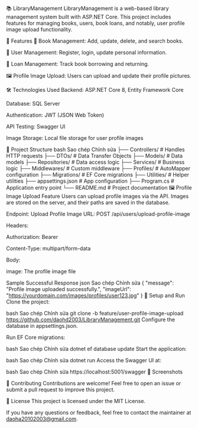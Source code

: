 📚 LibraryManagement
LibraryManagement is a web-based library management system built with ASP.NET Core. This project includes features for managing books, users, book loans, and notably, user profile image upload functionality.

🚀 Features
📖 Book Management: Add, update, delete, and search books.

👤 User Management: Register, login, update personal information.

📅 Loan Management: Track book borrowing and returning.

🖼️ Profile Image Upload: Users can upload and update their profile pictures.

🛠️ Technologies Used
Backend: ASP.NET Core 8, Entity Framework Core

Database: SQL Server

Authentication: JWT (JSON Web Token)

API Testing: Swagger UI

Image Storage: Local file storage for user profile images

🧩 Project Structure
bash
Sao chép
Chỉnh sửa
├── Controllers/            # Handles HTTP requests
├── DTOs/                   # Data Transfer Objects
├── Models/                 # Data models
├── Repositories/           # Data access logic
├── Services/               # Business logic
├── Middlewares/            # Custom middleware
├── Profiles/               # AutoMapper configuration
├── Migrations/             # EF Core migrations
├── Utilities/              # Helper utilities
├── appsettings.json        # App configuration
├── Program.cs              # Application entry point
└── README.md               # Project documentation
🖼️ Profile Image Upload Feature
Users can upload profile images via the API. Images are stored on the server, and their paths are saved in the database.

Endpoint: Upload Profile Image
URL: POST /api/users/upload-profile-image

Headers:

Authorization: Bearer <token>

Content-Type: multipart/form-data

Body:

image: The profile image file

Sample Successful Response
json
Sao chép
Chỉnh sửa
{
  "message": "Profile image uploaded successfully.",
  "imageUrl": "https://yourdomain.com/images/profiles/user123.jpg"
}
🔧 Setup and Run
Clone the project:

bash
Sao chép
Chỉnh sửa
git clone -b feature/user-profile-image-upload https://github.com/daohd2003/LibraryManagement.git
Configure the database in appsettings.json.

Run EF Core migrations:

bash
Sao chép
Chỉnh sửa
dotnet ef database update
Start the application:

bash
Sao chép
Chỉnh sửa
dotnet run
Access the Swagger UI at:

bash
Sao chép
Chỉnh sửa
https://localhost:5001/swagger
📸 Screenshots


🤝 Contributing
Contributions are welcome! Feel free to open an issue or submit a pull request to improve this project.

📄 License
This project is licensed under the MIT License.

If you have any questions or feedback, feel free to contact the maintainer at daoha20102003@gmail.com.
